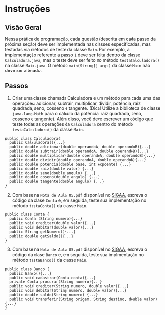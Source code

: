 # Instruções  

## Visão Geral
Nessa prática de programação, cada questão (descrita em cada passo da próxima seção) deve ser implementada nas classes especificadas, mas testadas via métodos de teste da classe ``Main``. Por exemplo, a implementação referente a passo ``1`` deve ser feita dentro da classe ``Calculadora.java``, mas o teste deve ser feito no método ``testaCalculadora()`` na classe ``Main.java``. O método ``main(String[] args)`` da classe ``Main`` não deve ser alterado.

## Passos

1. Criar uma classe chamada Calculadora e um método para cada uma das operações: adicionar, subtrair, multiplicar, dividir, potência, raiz quadrada, seno, cosseno e tangente. (Dica! Utilize a biblioteca de classe ``java.lang.Math`` para o cálculo da potência, raiz quadrada, seno, cosseno e tangente). Além disso, você deve escrever um código que teste todas as operações da ``Calculadora`` dentro do método ``testaCalculadora()`` da classe ``Main``.


```
public class Calculadora{
  public Calculadora(){...} 
  public double adicionar(double operandoA, double operandoB){...}
  public double subtrair(double operandoA, double operandoB){...}
  public double multiplicar(double operandoA, double operandoB){...}
  public double dividir(double operandoA, double operandoB){...}
  public double potencia(double base, int expoente) {...}
  public double raiz(double valor) {...}
  public double seno(double angulo) {...}
  public double coseno(double angulo) {...}
  public double tangente(double angulo) {...}
} 
```

2. Com base na ``Nota de Aula 05.pdf`` disponível no [SIGAA](https://si3.ufc.br/sigaa/verTelaLogin.do), escreva o código da clase ``Conta`` e, em seguida, teste sua implementação no método ``testaConta()`` da classe ``Main``.

```
public class Conta {
  public Conta (String numero){...} 
  public void creditar(double valor){...}
  public void debitar(double valor){...}
  public String getNumero(){...}
  public double getSaldo(){...}
}
```

3. Com base na ``Nota de Aula 05.pdf`` disponível no [SIGAA](https://si3.ufc.br/sigaa/verTelaLogin.do), escreva o código da clase ``Banco`` e, em seguida, teste sua implmentação no método ``testaBanco()`` da classe ``Main``.

```
public class Banco {
  public Banco(){...} 
  public void cadastrar(Conta conta){...}
  private Conta procurar(String numero){...}
  public void creditar(String numero, double valor){...}
  public void debitar(String numero, double valor){...}
  public double saldo(String numero) {...}
  public void transferir(String origem, String destino, double valor){...} 
}
```

